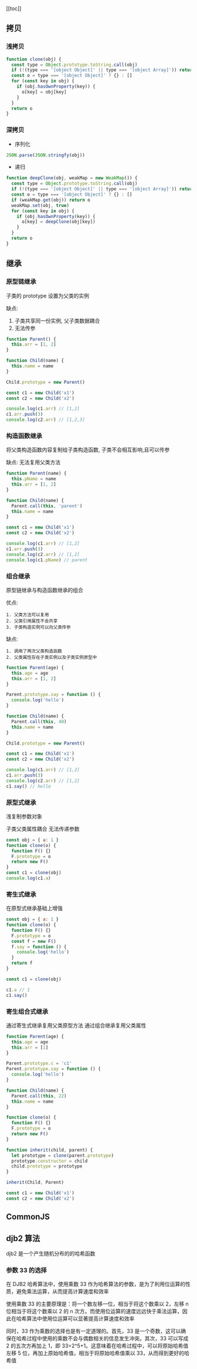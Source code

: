 [[toc]]

## 拷贝

### 浅拷贝

```js
function clone(obj) {
  const type = Object.prototype.toString.call(obj)
  if (!(type === '[object Object]' || type === '[object Array]')) return obj
  const o = type === '[object Object]' ? {} : []
  for (const key in obj) {
    if (obj.hasOwnProperty(key)) {
      o[key] = obj[key]
    }
  }
  return o
}
```

### 深拷贝

- 序列化

```js
JSON.parse(JSON.stringfy(obj))
```

- 递归

```js
function deepClone(obj, weakMap = new WeakMap()) {
  const type = Object.prototype.toString.call(obj)
  if (!(type === '[object Object]' || type === '[object Array]')) return obj
  const o = type === '[object Object]' ? {} : []
  if (weakMap.get(obj)) return o
  weakMap.set(obj, true)
  for (const key in obj) {
    if (obj.hasOwnProperty(key)) {
      o[key] = deepClone(obj[key])
    }
  }
  return o
}
```

## 继承

### 原型链继承

子类的 prototype 设置为父类的实例

缺点:

1. 子类共享同一份实例, 父子类数据耦合
2. 无法传参

```js
function Parent() {
  this.arr = [1, 2]
}

function Child(name) {
  this.name = name
}

Child.prototype = new Parent()

const c1 = new Child('x1')
const c2 = new Child('x2')

console.log(c1.arr) // [1,2]
c1.arr.push(3)
console.log(c2.arr) // [1,2,3]
```

### 构造函数继承

将父类构造函数内容复制给子类构造函数, 子类不会相互影响,且可以传参

缺点: 无法复用父类方法

```js
function Parent(name) {
  this.pName = name
  this.arr = [1, 2]
}

function Child(name) {
  Parent.call(this, 'parent')
  this.name = name
}

const c1 = new Child('x1')
const c2 = new Child('x2')

console.log(c1.arr) // [1,2]
c1.arr.push(3)
console.log(c2.arr) // [1,2]
console.log(c1.pName) // parent
```

### 组合继承

原型链继承与构造函数继承的组合

优点:

    1. 父类方法可以复用
    2. 父类引用属性不会共享
    3. 子类构造实例可以向父类传参

缺点:

    1. 调用了两次父类构造函数
    2. 父类属性存在子类实例以及子类实例原型中

```js
function Parent(age) {
  this.age = age
  this.arr = [1, 2]
}

Parent.prototype.say = function () {
  console.log('hello')
}

function Child(name) {
  Parent.call(this, 40)
  this.name = name
}

Child.prototype = new Parent()

const c1 = new Child('x1')
const c2 = new Child('x2')

console.log(c1.arr) // [1,2]
c1.arr.push(3)
console.log(c2.arr) // [1,2]
c1.say() // hello
```

### 原型式继承

浅复制参数对象

子类父类属性耦合
无法传递参数

```js
const obj = { a: 1 }
function clone(o) {
  function F() {}
  F.prototype = o
  return new F()
}
const c1 = clone(obj)
console.log(c1.a)
```

### 寄生式继承

在原型式继承基础上增强

```js
const obj = { a: 1 }
function clone(o) {
  function F() {}
  F.prototype = o
  const f = new F()
  f.say = function () {
    console.log('hello')
  }
  return f
}

const c1 = clone(obj)

c1.a // 1
c1.say()
```

### 寄生组合式继承

通过寄生式继承复用父类原型方法
通过组合继承复用父类属性

```js
function Parent(age) {
  this.age = age
  this.arr = [1]
}

Parent.prototype.c = 'c1'
Parent.prototype.say = function () {
  console.log('hello')
}

function Child(name) {
  Parent.call(this, 22)
  this.name = name
}

function clone(o) {
  function F() {}
  F.prototype = o
  return new F()
}

function inherit(child, parent) {
  let prototype = clone(parent.prototype)
  prototype.constructor = child
  child.prototype = prototype
}

inherit(Child, Parent)

const c1 = new Child('x1')
const c2 = new Child('x2')
```

## CommonJS

## djb2 算法

djb2 是一个产生随机分布的的哈希函数

### 参数 33 的选择

在 DJB2 哈希算法中，使用乘数 33 作为哈希算法的参数，是为了利用位运算的性质，避免乘法运算，从而提高计算速度和效率

使用乘数 33 的主要原理是：将一个数左移一位，相当于将这个数乘以 2，左移 n 位相当于将这个数乘以 2 的 n 次方。而使用位运算的速度远远快于乘法运算，因此在哈希算法中使用位运算可以显著提高计算速度和效率

同时，33 作为乘数的选择也是有一定道理的。首先，33 是一个奇数，这可以确保在哈希过程中使用的乘数不会与偶数相关的信息发生冲突。其次，33 可以写成 2 的五次方再加上 1，即 33=2^5+1。这意味着在哈希过程中，可以将原始哈希值左移 5 位，再加上原始哈希值，相当于将原始哈希值乘以 33，从而得到更好的哈希值
